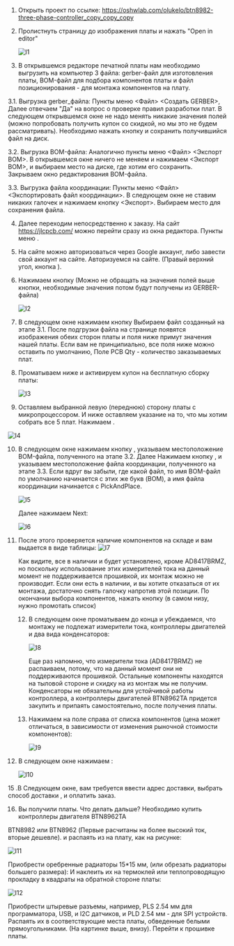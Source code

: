 1. Открыть проект по ссылке: https://oshwlab.com/olukelo/btn8982-three-phase-controller_copy_copy_copy

2. Пролистнуть  страницу до изображения платы и нажать "Open in editor"

   ![I1](..\images\I1.jpg)

3.  В открывшемся редакторе печатной платы нам необходимо выгрузить на компьютер 3 файла: gerber-файл для изготовления платы, BOM-файл для подбора компонентов платы  и файл позиционирования - для монтажа компонентов на плату.

   3.1. Выгрузка gerber_файла: Пункты меню <Файл> <Создать GERBER>, Далее отвечаем "Да" на вопрос о проверке правил разработки плат.  В следующем открывшемся окне не надо менять никакие значения полей (можно попробовать получить купон со скидкой, но мы это не будем рассматривать). Необходимо нажать кнопку <Generate GERBER> и сохранить получившийся файл на диск.

   3.2. Выгрузка BOM-файла: Аналогично пункты меню <Файл> <Экспорт BOM>. В открывшемся окне ничего не меняем и нажимаем <Экспорт BOM>, и выбираем место на диске, где хотим его сохранить. Закрываем окно редактирования BOM-файла.

   3.3. Выгрузка файла координации: Пункты меню <Файл> <Экспортировать файл координации>.  В следующем окне не ставим никаких галочек и нажимаем кнопку <Экспорт>. Выбираем место для сохранения файла.

   

4. Далее переходим непосредственно к заказу. На сайт https://jlcpcb.com/ можно перейти сразу из окна редактора. Пункты меню <Fabrication> <PCB Order>.

5. На сайте можно авторизоваться через Google аккаунт, либо завести свой аккаунт на сайте. Авторизуемся на сайте. (Правый верхний угол, кнопка <Sign in> ).

6. Нажимаем кнопку <Quote now>  (Можно не обращать на значения полей выше кнопки, необходимые значения потом будут получены из GERBER-файла)

   ![I2](..\images\I2.jpg)

7. В следующем окне нажимаем кнопку <Add gerber fitle> Выбираем файл созданный на этапе 3.1. После подгрузки файла на странице появятся изображения обеих сторон платы и поля ниже примут значения нашей платы. Если вам не принципиально, все поля ниже можно оставить по умолчанию, Поле PCB Qty - количество заказываемых плат.

8. Проматываем ниже и активируем купон на бесплатную сборку платы:

   ![I3](..\images\I3.jpg)

   

9. Оставляем выбранной левую (переднюю) сторону платы с микропроцессором. И ниже оставляем указание на то, что мы хотим собрать все 5 плат. Нажимаем <Confirm>.

![I4](..\images\I4.jpg)



10. В следующем окне нажимаем кнопку <Add BOM File>, указываем местоположение BOM-файла, полученного на этапе 3.2. Далее Нажимаем кнопку <Add CPL file>, и указываем местоположение файла координации, полученного на этапе 3.3. Если вдруг вы забыли, где какой файл, то имя BOM-файл по умолчанию начинается с этих же букв (BOM), а имя файла координации начинается с PickAndPlace.

    ![I5](..\images\I5.jpg)

    Далее нажимаем Next:

    ![I6](..\images\I6.jpg)

11. После этого проверяется наличие компонентов на складе и вам выдается в виде таблицы: ![I7](..\images\I7.jpg)

    Как видите, все в наличии и будет установлено, кроме AD8417BRMZ, но поскольку использование этих измерителей тока на данный момент не поддерживается прошивкой, их монтаж можно не производит. Если они есть в наличии, и вы хотите отказаться от их монтажа, достаточно снять галочку напротив этой позиции. По окончании выбора компонентов, нажать кнопку <NEXT> (в самом низу, нужно промотать список)

    12. В следующем окне проматываем до конца и убеждаемся, что монтажу не подлежат измерители тока, контроллеры двигателей и два вида конденсаторов:

        ![I8](..\images\I8.jpg)

        Еще раз напомню, что измерители тока (AD8417BRMZ) не распаиваем, потому, что на данный момент они не поддерживаются прошивкой. Остальные компоненты находятся на тыловой стороне и скидку на из монтаж мы не получим. Конденсаторы не обязательны для устойчивой работы контроллера, а контроллеры двигателей BTN8962TA придется закупить и припаять самостоятельно, после получения платы.

    13. Нажимаем <Save to Cart> на поле справа от списка компонентов (цена может отличаться, в зависимости от изменения рыночной стоимости компонентов):

        ![I9](..\images\I9.jpg)

12. В следующем окне нажимаем <Secure Checkout>:

    ![I10](..\images\I10.jpg)

15 .В Следующем окне, вам требуется ввести адрес доставки, выбрать способ доставки , и оплатить заказ. 

16. Вы получили платы. Что делать дальше? Необходимо купить контроллеры двигателя BTN8962TA 

BTN8982 или BTN8962 (Первые расчитаны на более высокий ток, вторые дешевле). и распаять из на плату, как на рисунке:

![I11](..\images\I11.jpg)

Приобрести оребренные радиаторы 15*15 мм, (или обрезать радиаторы большего размера): И наклеить их на термоклей или теплопроводящую прокладку в квадраты на обратной стороне платы:

![I12](..\images\I12.jpg)

Приобрести штыревые разъемы, например, PLS 2.54 мм для программатора, USB, и I2C датчиков, и PLD 2.54 мм -  для SPI устройств. Распаять их в соответствующие места платы, обведенные белыми прямоугольниками.  (На картинке выше, внизу). Перейти к прошивке платы.
